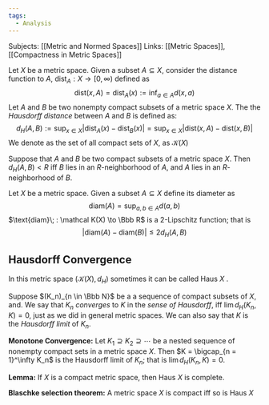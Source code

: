 ```yaml
---
tags:
  - Analysis
---
```

Subjects: [[Metric and Normed Spaces]]
Links: [[Metric Spaces]], [[Compactness in Metric Spaces]]

Let $X$ be a metric space. Given a subset $A\subseteq X$, consider the distance function to $A$, $\text{dist}_A:X\to [0, \infty)$ defined as $$\text{dist}(x, A) =\text{dist}_A(x) :=\inf_{a \in A} d(x, a)$$
Let $A$ and $B$ be two nonempty compact subsets of a metric space $X$. The the *Hausdorff distance* between $A$ and $B$ is defined as: $$d_H(A, B) := \sup_{x \in X}|\text{dist}_A(x)-\text{dist}_B(x)| = \sup_{x \in X}| \text{dist}(x, A) - \text{dist}(x, B)| $$
We denote as the set of all compact sets of $X$, as $\mathcal K(X)$ 

Suppose that $A$ and $B$ be two compact subsets of a metric space $X$. Then $d_H(A, B) <R$ iff $B$ lies in an $R$-neighborhood of $A$, and $A$ lies in an $R$-neighborhood of $B$.

Let $X$ be a metric space. Given a subset $A \subseteq X$ define its diameter as $$ \text{diam} (A) = \sup_{a, b\in A} d(a, b)$$
$\text{diam}\; : \mathcal K(X) \to \Bbb R$ is a $2$-Lipschitz function; that is $$|\text{diam} (A) - \text{diam}(B) | \le 2 d_H(A, B)$$
## Hausdorff Convergence

In this metric space $(\mathcal K(X), d_H)$ sometimes it can be called $\text{Haus }X$  .

Suppose $(K_n)_{n \in \Bbb N}$ be a a sequence of compact subsets of $X$, and. We say that $K_n$ *converges* to $K$ in the *sense of Hausdorff*, iff $\lim d_H(K_n , K) = 0$, just as we did in general metric spaces. We can also say that $K$ is the *Hausdorff limit* of $K_n$. 

**Monotone Convergence:** Let $K_1 \supseteq K_2 \supseteq \cdots$ be a nested sequence of nonempty compact sets in a metric space $X$. Then $K = \bigcap_{n = 1}^\infty K_n$ is the Hausdorff limit of $K_n$; that is $\lim d_H(K_n , K) =0$. 

**Lemma:** If $X$ is a compact metric space, then $\text{Haus }X$ is complete.

**Blaschke selection theorem:** A metric space $X$ is compact iff so is $\text{Haus }X$